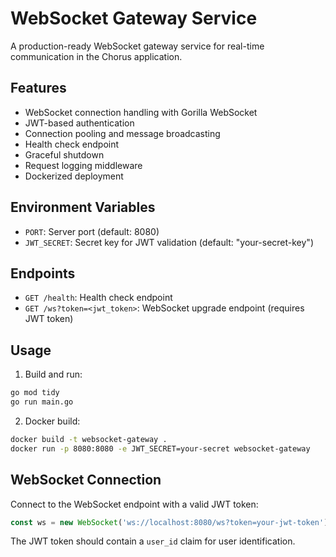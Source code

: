 # WebSocket Gateway Service

A production-ready WebSocket gateway service for real-time communication in the Chorus application.

## Features

- WebSocket connection handling with Gorilla WebSocket
- JWT-based authentication
- Connection pooling and message broadcasting
- Health check endpoint
- Graceful shutdown
- Request logging middleware
- Dockerized deployment

## Environment Variables

- `PORT`: Server port (default: 8080)
- `JWT_SECRET`: Secret key for JWT validation (default: "your-secret-key")

## Endpoints

- `GET /health`: Health check endpoint
- `GET /ws?token=<jwt_token>`: WebSocket upgrade endpoint (requires JWT token)

## Usage

1. Build and run:
```bash
go mod tidy
go run main.go
```

2. Docker build:
```bash
docker build -t websocket-gateway .
docker run -p 8080:8080 -e JWT_SECRET=your-secret websocket-gateway
```

## WebSocket Connection

Connect to the WebSocket endpoint with a valid JWT token:
```javascript
const ws = new WebSocket('ws://localhost:8080/ws?token=your-jwt-token');
```

The JWT token should contain a `user_id` claim for user identification.